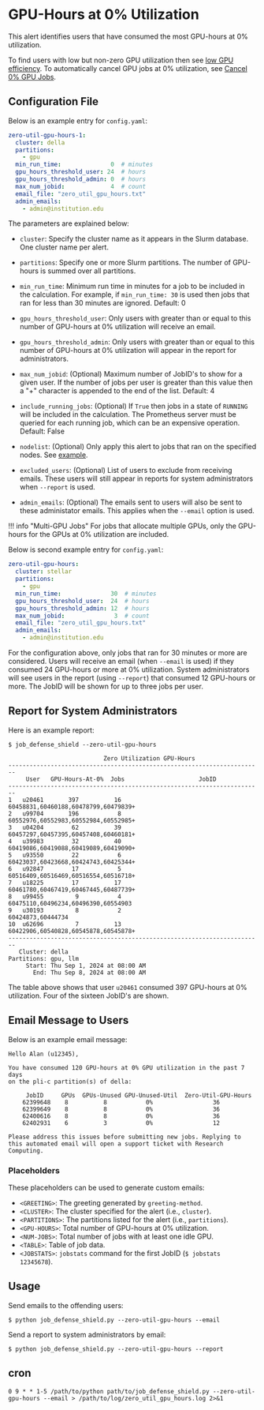 # GPU-Hours at 0% Utilization

This alert identifies users that have consumed the most GPU-hours
at 0% utilization.

To find users with low but non-zero GPU utilization then
see [low GPU efficiency](low_gpu_util.md).
To automatically cancel GPU jobs at 0% utilization, see [Cancel 0% GPU Jobs](cancel_gpu_jobs.md).

## Configuration File

Below is an example entry for `config.yaml`:

```yaml
zero-util-gpu-hours-1:
  cluster: della
  partitions:
    - gpu
  min_run_time:              0  # minutes
  gpu_hours_threshold_user: 24  # hours
  gpu_hours_threshold_admin: 0  # hours
  max_num_jobid:             4  # count
  email_file: "zero_util_gpu_hours.txt"
  admin_emails:
    - admin@institution.edu
```

The parameters are explained below:

- `cluster`: Specify the cluster name as it appears in the Slurm database. One cluster name
per alert.

- `partitions`: Specify one or more Slurm partitions. The number of GPU-hours is summed over all partitions.

- `min_run_time`: Minimum run time in minutes for a job to be included in the calculation. For example, if `min_run_time: 30` is used then jobs that ran for less than 30 minutes are ignored. Default: 0

- `gpu_hours_threshold_user`: Only users with greater than or equal to this number of GPU-hours at 0% utilization will receive an email.

- `gpu_hours_threshold_admin`: Only users with greater than or equal to this number of GPU-hours at 0% utilization will appear in the report for administrators.

- `max_num_jobid`: (Optional) Maximum number of JobID's to show for a given user. If the number of
jobs per user is greater than this value then a "+" character is appended to the end of the list. Default: 4

- `include_running_jobs`: (Optional) If `True` then jobs in a state of `RUNNING` will be included in the calculation. The Prometheus server must be queried for each running job, which can be an expensive operation. Default: False

- `nodelist`: (Optional) Only apply this alert to jobs that ran on the specified nodes. See [example](../nodelist.md).

- `excluded_users`: (Optional) List of users to exclude from receiving emails. These users will still appear
in reports for system administrators when `--report` is used.

- `admin_emails`: (Optional) The emails sent to users will also be sent to these administator emails. This applies
when the `--email` option is used.

!!! info "Multi-GPU Jobs"
    For jobs that allocate multiple GPUs, only the GPU-hours for the GPUs at 0% utilization are included.

Below is second example entry for `config.yaml`:

```yaml
zero-util-gpu-hours:
  cluster: stellar
  partitions:
    - gpu
  min_run_time:              30  # minutes
  gpu_hours_threshold_user:  24  # hours
  gpu_hours_threshold_admin: 12  # hours
  max_num_jobid:              3  # count
  email_file: "zero_util_gpu_hours.txt"
  admin_emails:
    - admin@institution.edu
```

For the configuration above, only jobs that ran for 30 minutes or more are considered. Users will receive
an email (when `--email` is used) if they consumed 24 GPU-hours or more at 0% utilization. System
administrators will see users in the report (using `--report`) that consumed 12 GPU-hours or more.
The JobID will be shown for up to three jobs per user.

## Report for System Administrators

Here is an example report:

```
$ job_defense_shield --zero-util-gpu-hours

                           Zero Utilization GPU-Hours
------------------------------------------------------------------------
     User   GPU-Hours-At-0%  Jobs                     JobID                    
------------------------------------------------------------------------
1   u20461       397          16    60458831,60460188,60478799,60479839+
2   u99704       196           8    60552976,60552983,60552984,60552985+
3   u04204        62          39    60457297,60457395,60457408,60460181+
4   u39983        32          40    60419086,60419088,60419089,60419090+
5   u93550        22           6    60423037,60423668,60424743,60425344+
6   u92847        17           5    60516409,60516469,60516554,60516718+
7   u18225        17          17    60461780,60467419,60467445,60487739+
8   u99455         9           4    60475110,60496234,60496390,60554903
9   u30193         8           2                      60424873,60444734
10  u62696         7          13    60422906,60540828,60545878,60545878+
------------------------------------------------------------------------
   Cluster: della
Partitions: gpu, llm
     Start: Thu Sep 1, 2024 at 08:00 AM
       End: Thu Sep 8, 2024 at 08:00 AM
```

The table above shows that user `u20461` consumed 397 GPU-hours at 0% utilization.
Four of the sixteen JobID's are shown.

## Email Message to Users

Below is an example email message:

```
Hello Alan (u12345),

You have consumed 120 GPU-hours at 0% GPU utilization in the past 7 days
on the pli-c partition(s) of della:

     JobID     GPUs  GPUs-Unused GPU-Unused-Util  Zero-Util-GPU-Hours
    62399648    8          8           0%                 36         
    62399649    8          8           0%                 36          
    62400616    8          8           0%                 36          
    62402931    6          3           0%                 12          

Please address this issues before submitting new jobs. Replying to
this automated email will open a support ticket with Research
Computing.
```

### Placeholders

These placeholders can be used to generate custom emails:

- `<GREETING>`: The greeting generated by `greeting-method`.
- `<CLUSTER>`: The cluster specified for the alert (i.e., `cluster`).
- `<PARTITIONS>`: The partitions listed for the alert (i.e., `partitions`).
- `<GPU-HOURS>`: Total number of GPU-hours at 0% utilization.
- `<NUM-JOBS>`: Total number of jobs with at least one idle GPU.
- `<TABLE>`: Table of job data.
- `<JOBSTATS>`: `jobstats` command for the first JobID (`$ jobstats 12345678`).

## Usage

Send emails to the offending users:

```
$ python job_defense_shield.py --zero-util-gpu-hours --email
```

Send a report to system administrators by email:

```
$ python job_defense_shield.py --zero-util-gpu-hours --report
```

## cron

```
0 9 * * 1-5 /path/to/python path/to/job_defense_shield.py --zero-util-gpu-hours --email > /path/to/log/zero_util_gpu_hours.log 2>&1
```
